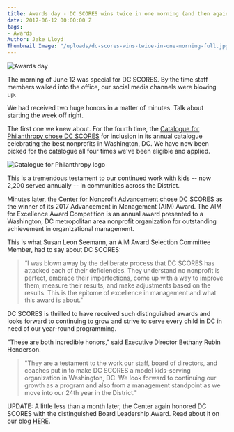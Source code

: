 ```yaml
---
title: Awards day - DC SCORES wins twice in one morning (and then again!)
date: 2017-06-12 00:00:00 Z
tags:
- Awards
Author: Jake Lloyd
Thumbnail Image: "/uploads/dc-scores-wins-twice-in-one-morning-full.jpg"
---
```


![Awards day](/uploads/dc-scores-wins-twice-in-one-morning-full.jpg)

The morning of June 12 was special for DC SCORES. By the time staff members walked into the office, our social media channels were blowing up.

We had received two huge honors in a matter of minutes. Talk about starting the week off right.


The first one we knew about. For the fourth time, the [Catalogue for Philanthropy chose DC SCORES](http://bit.ly/2017-18CFP) for inclusion in its annual catalogue celebrating the best nonprofits in Washington, DC. We have now been picked for the catalogue all four times we've been eligible and applied.

![Catalogue for Philanthropy logo](/uploads/dc-scores-wins-twice-in-one-morning-logo-float-right.png)

This is a tremendous testament to our continued work with kids -- now 2,200 served annually -- in communities across the District.

Minutes later, the [Center for Nonprofit Advancement chose DC SCORES](https://twitter.com/CenterNonprof/status/874260019684003842) as the winner of its 2017 Advancement in Management (AIM) Award. The AIM for Excellence Award Competition is an annual award presented to a Washington, DC metropolitan area nonprofit organization for outstanding achievement in organizational management.

This is what Susan Leon Seemann, an AIM Award Selection Committee Member, had to say about DC SCORES:

> “I was blown away by the deliberate process that DC SCORES has attacked each of their deficiencies. They understand no nonprofit is perfect, embrace their imperfections, come up with a way to improve them, measure their results, and make adjustments based on the results. This is the epitome of excellence in management and what this award is about."

DC SCORES is thrilled to have received such distinguished awards and looks forward to continuing to grow and strive to serve every child in DC in need of our year-round programming.

"These are both incredible honors," said Executive Director Bethany Rubin Henderson.

> "They are a testament to the work our staff, board of directors, and coaches put in to make DC SCORES a model kids-serving organization in Washington, DC. We look forward to continuing our growth as a program and also from a management standpoint as we move into our 24th year in the District."

UPDATE: A little less than a month later, the Center again honored DC SCORES with the  distinguished Board Leadership Award. Read about it on our blog [HERE](http://bit.ly/BoardAward). 